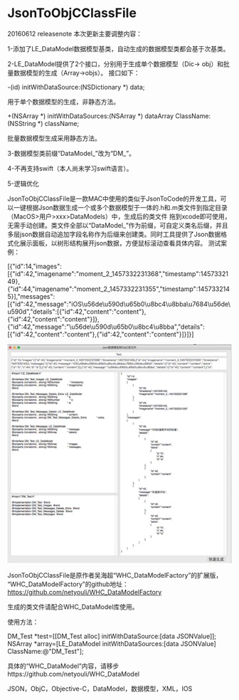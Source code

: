 # JsonToObjCClassFile
20160612 releasenote
本次更新主要调整内容：

1-添加了LE_DataModel数据模型基类，自动生成的数据模型类都会基于次基类。

2-LE_DataModel提供了2个接口，分别用于生成单个数据模型（Dic-> obj）和批量数据模型的生成（Array->objs）。
接口如下：

-(id) initWithDataSource:(NSDictionary *) data;

用于单个数据模型的生成，非静态方法。

+(NSArray *) initWithDataSources:(NSArray *) dataArray ClassName:(NSString *) className;

批量数据模型生成采用静态方法。

3-数据模型类前缀“DataModel_”改为“DM_”。

4-不再支持swift（本人尚未学习swift语言）。

5-逻辑优化


JsonToObjCClassFile是一款MAC中使用的类似于JsonToCode的开发工具，可以一键根据Json数据生成一个或多个数据模型于一体的.h和.m类文件到指定目录（MacOS>用户>xxx>DataModels）中，生成后的类文件 拖到xcode即可使用，无需手动创建。类文件全部以“DataModel_”作为前缀，可自定义类名后缀，并且多层json数据自动追加字段名称作为后缀来创建类。同时工具提供了Json数据格式化展示面板，以树形结构展开json数据，方便鼠标滚动查看具体内容。
测试案例：


[{\"id\":14,\"images\":[{\"id\":42,\"imagename\":\"moment_2_1457332231368\",\"timestamp\":1457332149},{\"id\":44,\"imagename\":\"moment_2_1457332231355\",\"timestamp\":1457332145}],\"messages\":[{\"id\":42,\"message\":\"iOS\\u56de\\u590d\\u65b0\\u8bc4\\u8bba\\u7684\\u56de\\u590d\",\"details\":[{\"id\":42,\"content\":\"content\"},{\"id\":42,\"content\":\"content\"}]},{\"id\":42,\"message\":\"\\u56de\\u590d\\u65b0\\u8bc4\\u8bba\",\"details\":[{\"id\":42,\"content\":\"content\"},{\"id\":42,\"content\":\"content\"}]}]}]


![image](https://github.com/LarryEmerson/JsonToObjCClassFile/blob/master/JsonToObjCClassFile/JsonToObjCClassFile.png)

JsonToObjCClassFile是原作者吴海超“WHC_DataModelFactory”的扩展版，
“WHC_DataModelFactory”的github地址：https://github.com/netyouli/WHC_DataModelFactory

生成的类文件请配合WHC_DataModel库使用。

使用方法：

DM_Test *test=[[DM_Test alloc] initWithDataSource:[data JSONValue]];
NSArray *array=[LE_DataModel initWithDataSources:[data JSONValue] ClassName:@"DM_Test"];


具体的“WHC_DataModel”内容，请移步https://github.com/netyouli/WHC_DataModel


JSON，ObjC，Objective-C，DataModel，数据模型，XML，IOS
